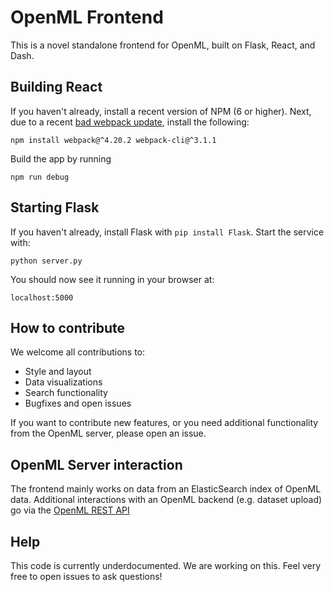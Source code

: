 # OpenML Frontend
This is a novel standalone frontend for OpenML, built on Flask, React, and Dash.

## Building React
If you haven't already, install a recent version of NPM (6 or higher). Next, due to a recent [bad webpack update](https://github.com/plotly/dash-component-boilerplate/issues/12), install the following:

`npm install webpack@^4.20.2 webpack-cli@^3.1.1`

Build the app by running

`npm run debug`

## Starting Flask
If you haven't already, install Flask with `pip install Flask`.
Start the service with:

`python server.py`

You should now see it running in your browser at:

`localhost:5000`

## How to contribute
We welcome all contributions to:
* Style and layout
* Data visualizations
* Search functionality
* Bugfixes and open issues

If you want to contribute new features, or you need additional functionality from the OpenML server, please open an issue.

## OpenML Server interaction
The frontend mainly works on data from an ElasticSearch index of OpenML data.
Additional interactions with an OpenML backend (e.g. dataset upload) go via the [OpenML REST API](https://www.openml.org/api_docs)

## Help
This code is currently underdocumented. We are working on this. Feel very free to open issues to ask questions!
